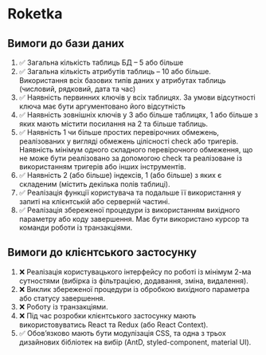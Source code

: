 # Roketka
## Вимоги до бази даних
1. ✅ Загальна кількість таблиць БД – 5 або більше
2. ✅ Загальна кількість атрибутів таблиць – 10 або більше. Використання всіх базових типів даних у атрибутах таблиць (числовий, рядковий, дата та час)
3. ✅ Наявність первинних ключів у всіх таблицях. За умови відсутності ключа має бути аргументовано його відсутність
4. ✅ Наявність зовнішніх ключів у 3 або більше таблицях, 1 або більше з яких мають містити посилання на 2 та більше таблиць.
5. ✅ Наявність 1 чи більше простих перевірочних обмежень, реалізованих у вигляді обмежень цілісності check або тригерів. Наявність мінімум одного складного перевірочного обмеження, що не може бути реалізовано за допомогою check та реалізоване із використанням тригерів або інших інструментів.
6. ✅ Наявність 2 (або більше) індексів, 1 (або більше) з яких є складеним (містить декілька полів таблиці).
7. ✅ Реалізація функції користувача та подальше її використання у запиті на клієнтській або серверній частині.
8. ✅ Реалізація збереженої процедури із використанням вихідного параметру або коду завершення. Має бути використано курсор та команди роботи із транзакціями.
## Вимоги до клієнтського застосунку
1. ❌ Реалізація користувацького інтерфейсу по роботі із мінімум 2-ма сутностями (вибірка із фільтрацією, додавання, зміна, видалення).
2. ❌ Виклик збереженої процедури із обробкою вихідного параметра або статусу завершення.
3. ❌ Роботу із транзакціями.
4. ❌ Під час розробки клієнтського застосунку мають використовуватись React та Redux (або React Context).
5. ✅ Обов’язково мають бути модулізація CSS, та одна з трьох дизайнових бібліотек на вибір (AntD, styled-component, material UI).
